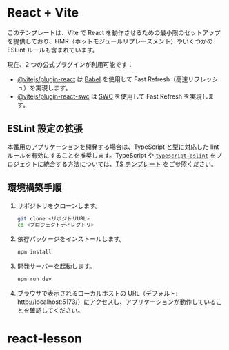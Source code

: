 # React + Vite

このテンプレートは、Vite で React を動作させるための最小限のセットアップを提供しており、HMR（ホットモジュールリプレースメント）やいくつかの ESLint ルールも含まれています。

現在、2 つの公式プラグインが利用可能です：

- [@vitejs/plugin-react](https://github.com/vitejs/vite-plugin-react/blob/main/packages/plugin-react) は [Babel](https://babeljs.io/) を使用して Fast Refresh（高速リフレッシュ）を実現します。
- [@vitejs/plugin-react-swc](https://github.com/vitejs/vite-plugin-react/blob/main/packages/plugin-react-swc) は [SWC](https://swc.rs/) を使用して Fast Refresh を実現します。

## ESLint 設定の拡張

本番用のアプリケーションを開発する場合は、TypeScript と型に対応した lint ルールを有効にすることを推奨します。TypeScript や [`typescript-eslint`](https://typescript-eslint.io) をプロジェクトに統合する方法については、[TS テンプレート](https://github.com/vitejs/vite/tree/main/packages/create-vite/template-react-ts) をご参照ください。

## 環境構築手順

1. リポジトリをクローンします。

   ```bash
   git clone <リポジトリURL>
   cd <プロジェクトディレクトリ>
   ```

2. 依存パッケージをインストールします。

   ```bash
   npm install
   ```

3. 開発サーバーを起動します。

   ```bash
   npm run dev
   ```

4. ブラウザで表示されるローカルホストの URL（デフォルト: http://localhost:5173/）にアクセスし、アプリケーションが動作していることを確認してください。
# react-lesson
